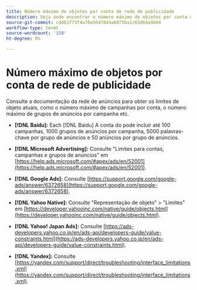 ```yaml
---
title: Número máximo de objetos por conta de rede de publicidade
description: Veja onde encontrar o número máximo de objetos por conta de rede de publicidade.
source-git-commit: cd461f73f4a70a5647844a6075ba1c65d64a9b04
workflow-type: tm+mt
source-wordcount: '150'
ht-degree: 0%

---
```


# Número máximo de objetos por conta de rede de publicidade

Consulte a documentação da rede de anúncios para obter os limites de objeto atuais, como o número máximo de campanhas por conta, o número máximo de grupos de anúncios por campanha etc.

* **[!DNL Baidu]:** Each [!DNL Baidu] A conta do pode incluir até 100 campanhas, 1000 grupos de anúncios por campanha, 5000 palavras-chave por grupo de anúncios e 50 anúncios por grupo de anúncios.

* **[!DNL Microsoft Advertising]:** Consulte &quot;Limites para contas, campanhas e grupos de anúncios&quot; em [https://help.ads.microsoft.com/#apex/ads/en/52001](https://help.ads.microsoft.com/#apex/ads/en/52001).

* **[!DNL Google Ads]:** Consulte [https://support.google.com/google-ads/answer/6372658](https://support.google.com/google-ads/answer/6372658).

* **[!DNL Yahoo Native]:** Consulte &quot;Representação de objeto&quot; > &quot;Limites&quot; em [https://developer.yahooinc.com/native/guide/objects.html](https://developer.yahooinc.com/native/guide/objects.html).

* **[!DNL Yahoo! Japan Ads]:** Consulte [https://ads-developers.yahoo.co.jp/en/ads-api/developers-guide/value-constraints.html](https://ads-developers.yahoo.co.jp/en/ads-api/developers-guide/value-constraints.html).

* **[!DNL Yandex]:** Consulte [https://yandex.com/support/direct/troubleshooting/interface_limitations.xml](https://yandex.com/support/direct/troubleshooting/interface_limitations.xml).
